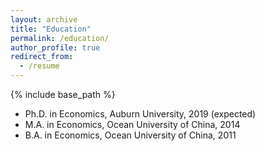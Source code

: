 ```yaml
---
layout: archive
title: "Education"
permalink: /education/
author_profile: true
redirect_from:
  - /resume
---
```


{% include base_path %}

* Ph.D. in Economics, Auburn University, 2019 (expected)
* M.A. in Economics, Ocean University of China, 2014
* B.A. in Economics, Ocean University of China, 2011
